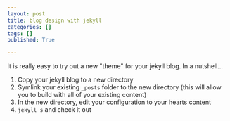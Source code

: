 ```yaml
---
layout: post
title: blog design with jekyll
categories: []
tags: []
published: True

---
```


It is really easy to try out a new "theme" for your jekyll blog. In a nutshell...

1. Copy your jekyll blog to a new directory
2. Symlink your existing `_posts` folder to the new directory (this will allow you to build with all of your existing content)
3. In the new directory, edit your configuration to your hearts content
4. `jekyll s` and check it out

